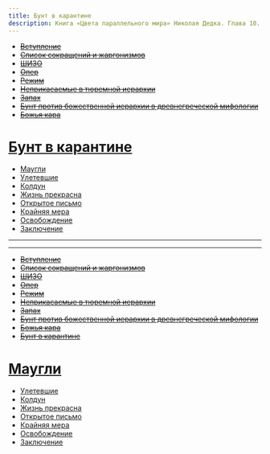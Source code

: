 ```yaml
---
title: Бунт в карантине
description: Книга «Цвета параллельного мира» Николая Дедка. Глава 10. Бунт в карантине
---
```


- ~~[Вступление](./1.md)~~
- ~~[Список сокращений и жаргонизмов](./2.md)~~
- ~~[ШИЗО](./3.md)~~
- ~~[Опер](./4.md)~~
- ~~[Режим](./5.md)~~
- ~~[Неприкасаемые в тюремной иерархии](./6.md)~~
- ~~[Запах](./7.md)~~
- ~~[Бунт против божественной иерархии в древнегреческой мифологии](./8.md)~~
- ~~[Божья кара](./9.md)~~
# [Бунт в карантине](./10.md)
- [Маугли](./11.md)
- [Улетевшие](./12.md)
- [Колдун](./13.md)
- [Жизнь прекрасна](./14.md)
- [Открытое письмо](./15.md)
- [Крайняя мера](./16.md)
- [Освобождение](./17.md)
- [Заключение](./18.md)

---



---

- ~~[Вступление](./1.md)~~
- ~~[Список сокращений и жаргонизмов](./2.md)~~
- ~~[ШИЗО](./3.md)~~
- ~~[Опер](./4.md)~~
- ~~[Режим](./5.md)~~
- ~~[Неприкасаемые в тюремной иерархии](./6.md)~~
- ~~[Запах](./7.md)~~
- ~~[Бунт против божественной иерархии в древнегреческой мифологии](./8.md)~~
- ~~[Божья кара](./9.md)~~
- ~~[Бунт в карантине](./10.md)~~
# [Маугли](./11.md)
- [Улетевшие](./12.md)
- [Колдун](./13.md)
- [Жизнь прекрасна](./14.md)
- [Открытое письмо](./15.md)
- [Крайняя мера](./16.md)
- [Освобождение](./17.md)
- [Заключение](./18.md)
